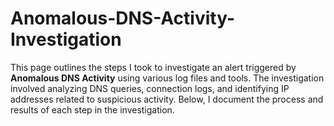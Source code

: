 # Anomalous-DNS-Activity-Investigation
This page outlines the steps I took to investigate an alert triggered by **Anomalous DNS Activity** using various log files and tools. The investigation involved analyzing DNS queries, connection logs, and identifying IP addresses related to suspicious activity. Below, I document the process and results of each step in the investigation.
